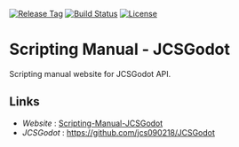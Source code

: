 [![Release Tag](https://img.shields.io/github/tag/jcs090218/Scripting_Manual_JCSGodot.svg?label=release)](https://github.com/jcs090218/Scripting_Manual_JCSGodot/releases/latest)
[![Build Status](https://travis-ci.com/jcs090218/Scripting_Manual_JCSGodot.svg?branch=master)](https://travis-ci.com/jcs090218/Scripting_Manual_JCSGodot)
[![License](https://img.shields.io/badge/License-Apache%202.0-blue.svg)](https://opensource.org/licenses/Apache-2.0)

# Scripting Manual - JCSGodot

Scripting manual website for JCSGodot API.

## Links

* *Website* : [Scripting-Manual-JCSGodot](http://www.jcs-profile.com:3004)
* *JCSGodot* : https://github.com/jcs090218/JCSGodot
